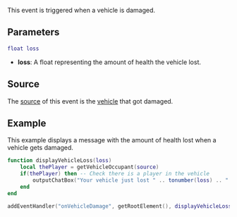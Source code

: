 This event is triggered when a vehicle is damaged.

Parameters
----------

``` lua
float loss
```

-   **loss**: A float representing the amount of health the vehicle lost.

Source
------

The [source](/docs/event_system#Event_source.md "wikilink") of this event is the [vehicle](/vehicle.md "wikilink") that got damaged.

Example
-------

This example displays a message with the amount of health lost when a vehicle gets damaged.

``` lua
function displayVehicleLoss(loss)
    local thePlayer = getVehicleOccupant(source)
    if(thePlayer) then -- Check there is a player in the vehicle
        outputChatBox("Your vehicle just lost " .. tonumber(loss) .. " health.", thePlayer) -- Display the message
    end
end

addEventHandler("onVehicleDamage", getRootElement(), displayVehicleLoss)
```
